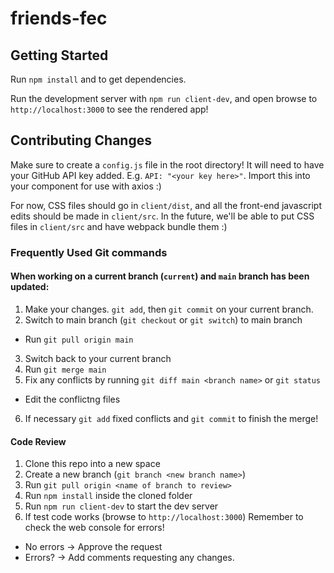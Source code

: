 # friends-fec

## Getting Started

Run `npm install` and to get dependencies.

Run the development server with `npm run client-dev`, and open browse to
`http://localhost:3000` to see the rendered app!


## Contributing Changes

Make sure to create a `config.js` file in the root directory! It will need to
have your GitHub API key added. E.g. `API: "<your key here>"`. Import this into
your component for use with axios :)

For now, CSS files should go in `client/dist`, and all the front-end javascript
edits should be made in `client/src`. In the future, we'll be able to put CSS
files in `client/src` and have webpack bundle them :)

### Frequently Used Git commands


#### When working on a current branch (`current`) and `main` branch has been updated:

1. Make your changes. `git add`, then `git commit` on your current branch.
2. Switch to main branch (`git checkout` or `git switch`) to main branch
  - Run `git pull origin main`
3. Switch back to your current branch
4. Run `git merge main`
5. Fix any conflicts by running `git diff main <branch name>` or `git status`
  - Edit the conflictng files
6. If necessary `git add` fixed conflicts and `git commit` to finish the merge!

#### Code Review

1. Clone this repo into a new space
2. Create a new branch (`git branch <new branch name>`)
3. Run `git pull origin <name of branch to review>`
4. Run `npm install` inside the cloned folder
5. Run `npm run client-dev` to start the dev server
6. If test code works (browse to `http://localhost:3000`) Remember to check the web console for errors!
  - No errors -> Approve the request
  - Errors? -> Add comments requesting any changes.

